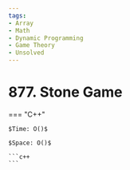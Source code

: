 ```yaml
---
tags:
- Array
- Math
- Dynamic Programming
- Game Theory
- Unsolved
---
```



# 877. Stone Game

=== "C++"

    $Time: O()$

    $Space: O()$

    ```c++
    ```
